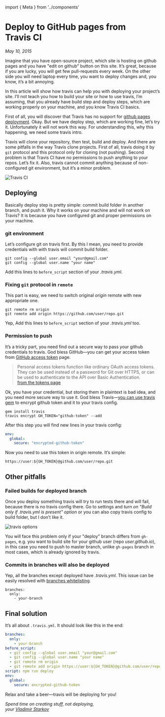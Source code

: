 import { Meta } from '../components'

<Meta
  title="Deploy to GitHub pages from Travis CI"
  description="Imagine that you have open-source project, which site is hosting on github pages and you have 'edit on github' button on this site. It’s great, because if you are lucky, you will get few pull-requests every week. On the other side you will need laptop every time, you want to deploy changes and, you know, it’s a bit annoying."
/>

# Deploy to GitHub pages from Travis CI

_May 10, 2015_

Imagine that you have open-source project, which site is hosting on github pages and you have "edit on github" button on this site. It’s great, because if you are lucky, you will get few pull-requests every week. On the other side you will need laptop every time, you want to deploy changes and, you know, it’s a bit annoying.

In this article will show how travis can help you with deploying your project’s
site. I’ll not teach you how to build your site or how to use travis,
I’m assuming, that you already have build step and deploy steps, which are
working properly on your machine, and you know Travis CI basics.

First of all, you will discover that Travis has no support for
[github pages deployment][deploy-list]. Okay. But we have deploy step,
which are working fine, let’s try it. Unfortunately it will not work this way.
For understanding this, why this happening, we need some travis intro.

Travis will clone your repository, then test, build and deploy. And there are
some pitfalls in the way Travis clone projects. First of all, travis doing
it by `git` protocol and this protocol only for cloning (not pushing).
Second problem is that Travis CI have no permissions to push anything to your
repos. Let’s fix it. Also, travis cannot commit anything because
of non-configured git environment, but it’s a minor problem.

![Travis CI](https://i.imgur.com/U1K3xkv.png)

[deploy-list]: http://docs.travis-ci.com/user/deployment/

## Deploying

Basically deploy step is pretty simple: commit build folder in another branch,
and push it. Why it works on your machine and will not work on Travis? It is
because you have configured git and proper permissions on your machine.

### git environment

Let’s configure git on travis first. By this I mean, you need to provide
credentials with with travis will commit build folder.

```
git config --global user.email "your@gmail.com"
git config --global user.name "your name"
```

Add this lines to `before_script` section of your _.travis.yml_.

### Fixing `git` protocol in `remote`

This part is easy, we need to switch original _origin_ remote with new
appropriate one.

```
git remote rm origin
git remote add origin https://github.com/user/repo.git
```

Yep, Add this lines to `before_script` section of your _.travis.yml_ too.

### Permission to push

It’s a tricky part, you need find out a secure way to pass your github
credentials to travis. God bless GitHub—you can get your access token
from [GitHub access token][tokens] page.

> Personal access tokens function like ordinary OAuth access tokens.
> They can be used instead of a password for Git over HTTPS, or can be
> used to authenticate to the API over Basic Authentication.  
> [from the tokens page][tokens]

Ok, you have your credential, but storing them in plaintext is bad idea,
and you need more secure way to use it.
God bless Travis—[you can use travis gem][travis-encrypting] to encrypt
github token and it to your travis config.

```
gem install travis
travis encrypt GH_TOKEN="github-token" --add
```

After this step you will find new lines in your travis config:

```yml
env:
  global:
    secure: "encrypted-github-token"
```

Now you need to use this token in origin remote. It’s simple:

```
https://user:${GH_TOKEN}@github.com/user/repo.git
```

[tokens]: https://github.com/settings/tokens
[travis-encrypting]: http://docs.travis-ci.com/user/encryption-keys/

## Other pitfalls

### Failed builds for deployed branch

Once you deploy something travis will try to run tests there and will fail,
because there is no travis config there. Go to settings and _turn on
"Build only if .travis.yml is present" option_ or you can also copy travis
config to build folder, but I don’t like it.

![travis options](https://i.imgur.com/KCTdobz.png)

You will face this problem only if your "deploy" branch differs from `gh-pages`,
e.g. you want to build site for your github user (repo _user.github.io_),
in this case you need to push to master branch, unlike `gh-pages` branch in
most cases, which is already ignored by travis.

### Commits in branches will also be deployed

Yep, all the branches except deployed have _.travis.yml_. This issue can be
easily resolved with [branches whitelisting][branch-whitelisting].

```
branches:
  only:
    - your-branch
```

[branch-whitelisting]: http://docs.travis-ci.com/user/build-configuration/#White--or-blacklisting-branches

## Final solution

It’s all about `.travis.yml`. It should look like this in the end:

```yml
branches:
  only:
    - your-branch
before_script:
  - git config --global user.email "your@gmail.com"
  - git config --global user.name "your name"
  - git remote rm origin
  - git remote add origin https://user:${GH_TOKEN}@github.com/user/repo.git
script: npm run deploy
env:
  global:
    secure: encrypted-github-token
```

Relax and take a beer—travis will be deploying for you!

_Spend time on creating stuff, not deploying,  
your [Vladimir Starkov](https://iamstarkov.com)_
